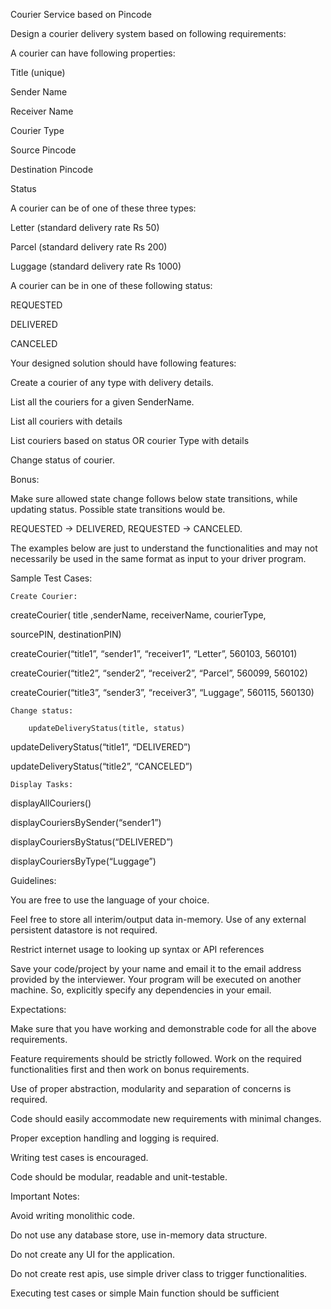 Courier Service based on Pincode


Design a courier delivery system based on following requirements:

A courier can have following properties:

Title (unique)

Sender Name

Receiver Name

Courier Type

Source Pincode

Destination Pincode

Status

A courier can be of one of these three types:

Letter (standard delivery rate Rs 50)

Parcel (standard delivery rate Rs 200)

Luggage (standard delivery rate Rs 1000)

A courier can be in one of these following status:

REQUESTED

DELIVERED

CANCELED

Your designed solution should have following features:

Create a courier of any type with delivery details.

List all the couriers for a given SenderName.

List all couriers with details

List couriers based on status OR courier Type with details

Change status of courier.


Bonus:

Make sure allowed state change follows below state transitions, while updating status. Possible state transitions would be.

REQUESTED → DELIVERED, REQUESTED → CANCELED.

The examples below are just to understand the functionalities and may not necessarily be used in the same format as input to your driver program.

Sample Test Cases:

	Create Courier: 

createCourier( title ,senderName, receiverName, courierType,

sourcePIN, destinationPIN)

createCourier(“title1”, “sender1”, “receiver1”, “Letter”, 560103, 560101)

createCourier(“title2”, “sender2”, “receiver2”, “Parcel”, 560099, 560102)

createCourier(“title3”, “sender3”, “receiver3”, “Luggage”, 560115, 560130)

	Change status:

		updateDeliveryStatus(title, status)

updateDeliveryStatus(“title1”, “DELIVERED”)

updateDeliveryStatus(“title2”, “CANCELED”)

	Display Tasks:

displayAllCouriers()

displayCouriersBySender(“sender1”)

displayCouriersByStatus(“DELIVERED”)

displayCouriersByType(“Luggage”)

Guidelines:

You are free to use the language of your choice.

Feel free to store all interim/output data in-memory. Use of any external persistent datastore is not required.

Restrict internet usage to looking up syntax or API references

Save your code/project by your name and email it to the email address provided by the interviewer. Your program will be executed on another machine. So, explicitly specify any dependencies in your email.

Expectations:

Make sure that you have working and demonstrable code for all the above requirements.

Feature requirements should be strictly followed. Work on the required functionalities first and then work on bonus requirements.

Use of proper abstraction, modularity and separation of concerns is required.

Code should easily accommodate new requirements with minimal changes.

Proper exception handling and logging is required.

Writing test cases is encouraged.

Code should be modular, readable and unit-testable.

Important Notes:

Avoid writing monolithic code.

Do not use any database store, use in-memory data structure.

Do not create any UI for the application.

Do not create rest apis, use simple driver class to trigger functionalities.

Executing test cases or simple Main function should be sufficient